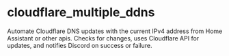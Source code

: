 # cloudflare_multiple_ddns
Automate Cloudflare DNS updates with the current IPv4 address from Home Assistant or other apis. Checks for changes, uses Cloudflare API for updates, and notifies Discord on success or failure.
